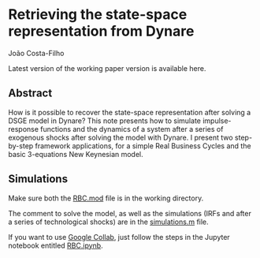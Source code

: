 # Retrieving the state-space representation from Dynare

João Costa-Filho

Latest version of the working paper version is available here.

## Abstract

How is it possible to recover the state-space representation after solving a DSGE model in Dynare? This note presents how to simulate impulse-response functions and the dynamics of a system after a series of exogenous shocks after solving the model with Dynare. I present two step-by-step framework applications, for a simple Real Business Cycles and the basic 3-equations New Keynesian model.

## Simulations

Make sure both the [RBC.mod](RBC.mod) file is in the working directory. 

The comment to solve the model, as well as the simulations (IRFs and after a series of technological shocks) are in the [simulations.m](simulations.m) file.

If you want to use [Google Collab](https://colab.research.google.com/), just follow the steps in the Jupyter notebook entitled [RBC.ipynb](RBC.ipynb).
